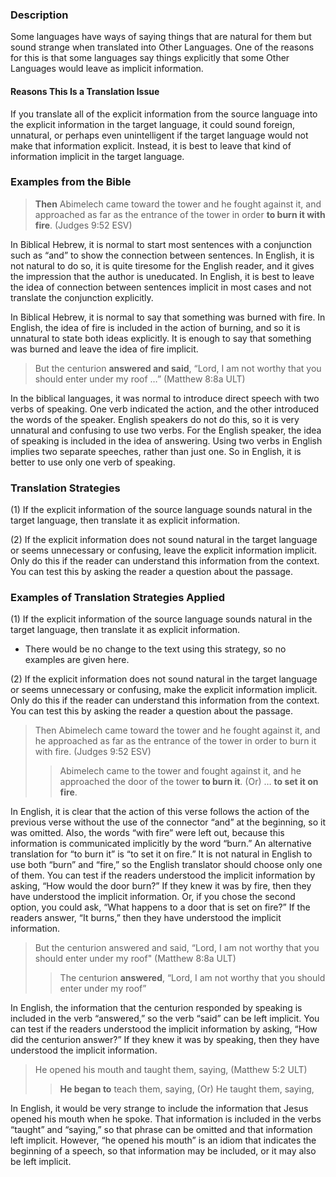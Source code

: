 ### Description

Some languages have ways of saying things that are natural for them but sound strange when translated into Other Languages. One of the reasons for this is that some languages say things explicitly that some Other Languages would leave as implicit information.

#### Reasons This Is a Translation Issue

If you translate all of the explicit information from the source language into the explicit information in the target language, it could sound foreign, unnatural, or perhaps even unintelligent if the target language would not make that information explicit. Instead, it is best to leave that kind of information implicit in the target language.

### Examples from the Bible

> **Then** Abimelech came toward the tower and he fought against it, and approached as far as the entrance of the tower in order **to burn it with fire**. (Judges 9:52 ESV)

In Biblical Hebrew, it is normal to start most sentences with a conjunction such as “and” to show the connection between sentences. In English, it is not natural to do so, it is quite tiresome for the English reader, and it gives the impression that the author is uneducated. In English, it is best to leave the idea of connection between sentences implicit in most cases and not translate the conjunction explicitly.

In Biblical Hebrew, it is normal to say that something was burned with fire. In English, the idea of fire is included in the action of burning, and so it is unnatural to state both ideas explicitly. It is enough to say that something was burned and leave the idea of fire implicit.

> But the centurion **answered and said**, “Lord, I am not worthy that you should enter under my roof …” (Matthew 8:8a ULT)

In the biblical languages, it was normal to introduce direct speech with two verbs of speaking. One verb indicated the action, and the other introduced the words of the speaker. English speakers do not do this, so it is very unnatural and confusing to use two verbs. For the English speaker, the idea of speaking is included in the idea of answering. Using two verbs in English implies two separate speeches, rather than just one. So in English, it is better to use only one verb of speaking.

### Translation Strategies

(1) If the explicit information of the source language sounds natural in the target language, then translate it as explicit information.

(2) If the explicit information does not sound natural in the target language or seems unnecessary or confusing, leave the explicit information implicit. Only do this if the reader can understand this information from the context. You can test this by asking the reader a question about the passage.

### Examples of Translation Strategies Applied

(1) If the explicit information of the source language sounds natural in the target language, then translate it as explicit information.

*   There would be no change to the text using this strategy, so no examples are given here.

(2) If the explicit information does not sound natural in the target language or seems unnecessary or confusing, make the explicit information implicit. Only do this if the reader can understand this information from the context. You can test this by asking the reader a question about the passage.

> Then Abimelech came toward the tower and he fought against it, and he approached as far as the entrance of the tower in order to burn it with fire. (Judges 9:52 ESV)
> 
> > Abimelech came to the tower and fought against it, and he approached the door of the tower **to burn it**. (Or) … **to set it on fire**.

In English, it is clear that the action of this verse follows the action of the previous verse without the use of the connector “and” at the beginning, so it was omitted. Also, the words “with fire” were left out, because this information is communicated implicitly by the word “burn.” An alternative translation for “to burn it” is “to set it on fire.” It is not natural in English to use both “burn” and “fire,” so the English translator should choose only one of them. You can test if the readers understood the implicit information by asking, “How would the door burn?” If they knew it was by fire, then they have understood the implicit information. Or, if you chose the second option, you could ask, “What happens to a door that is set on fire?” If the readers answer, “It burns,” then they have understood the implicit information.

> But the centurion answered and said, “Lord, I am not worthy that you should enter under my roof" (Matthew 8:8a ULT)
> 
> > The centurion **answered**, “Lord, I am not worthy that you should enter under my roof”

In English, the information that the centurion responded by speaking is included in the verb “answered,” so the verb “said” can be left implicit. You can test if the readers understood the implicit information by asking, “How did the centurion answer?” If they knew it was by speaking, then they have understood the implicit information.

> He opened his mouth and taught them, saying, (Matthew 5:2 ULT)
> 
> > **He began to** teach them, saying, (Or) He taught them, saying,

In English, it would be very strange to include the information that Jesus opened his mouth when he spoke. That information is included in the verbs “taught” and “saying,” so that phrase can be omitted and that information left implicit. However, “he opened his mouth” is an idiom that indicates the beginning of a speech, so that information may be included, or it may also be left implicit.